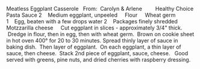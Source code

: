 Meatless Eggplant Casserole
 
From:  Carolyn & Arlene
 
 
    Healthy Choice Pasta Sauce
2    Medium eggplant, unpeeled
    Flour
    Wheat germ
1    Egg, beaten with a few drops water
2    Packages finely shredded Motzzarilla cheese
 
 
Cut eggplant in slices - approximately 3/4" thick.  Dredge in flour, then in egg, then with wheat germ.  Brown on cookie sheet in hot oven 400° for 20 to 30 minutes.
Spread thinly layer of sauce in baking dish.  Then layer of eggplant.  On each eggplant, a thin layer of sauce, then cheese.  Stack 2nd piece of eggplant, sauce, cheese.
 
Good served with greens, pine nuts, and dried cherries with raspberry dressing.
